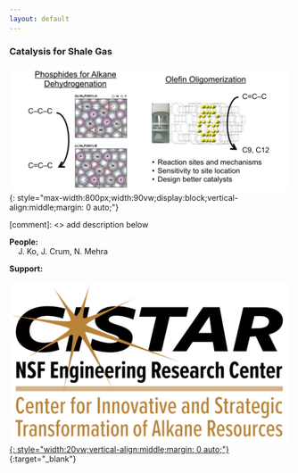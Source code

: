 ```yaml
---
layout: default
---
```


### Catalysis for Shale Gas   

![](/group_data/research_images/catalysis_for_shale_gas.jpg){: style="max-width:800px;width:90vw;display:block;vertical-align:middle;margin: 0 auto;"}

[comment]: <> add description below

**People:**  
&nbsp;&nbsp;&nbsp;&nbsp;J. Ko, J. Crum, N. Mehra

**Support:**  
&nbsp;&nbsp;&nbsp;&nbsp;[![](/group_data/research_images/CISTAR_logo.png){: style="width:20vw;vertical-align:middle;margin: 0 auto;"}](https://cistar.us/){:target="_blank"}
